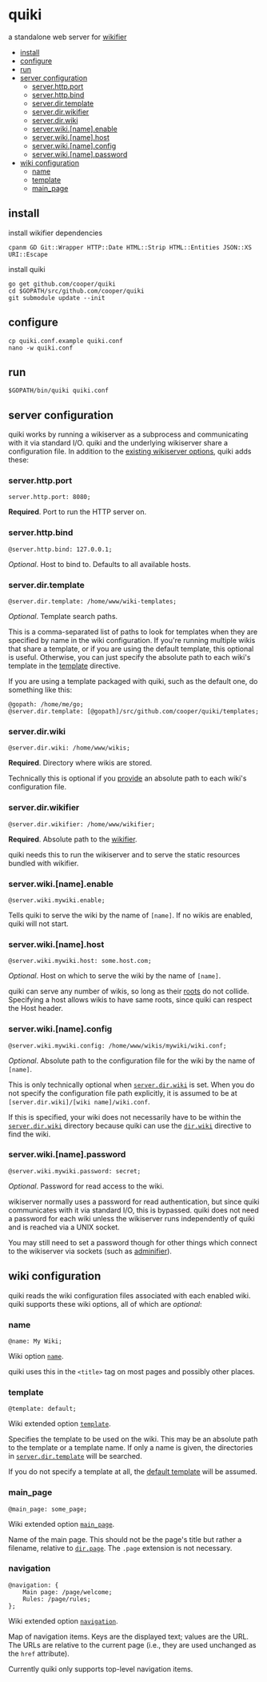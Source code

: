 # quiki

a standalone web server for [wikifier](https://github.com/cooper/wikifier)

* [install](#install)
* [configure](#configure)
* [run](#run)
* [server configuration](#server-configuration)
  * [server\.http\.port](#serverhttpport)
  * [server\.http\.bind](#serverhttpbind)
  * [server\.dir\.template](#serverdirtemplate)
  * [server\.dir\.wikifier](#serverdirwikifier)
  * [server\.dir\.wiki](#serverdirwiki)
  * [server\.wiki\.[name]\.enable](#serverwikinameenable)
  * [server\.wiki\.[name]\.host](#serverwikinamehost)
  * [server\.wiki\.[name]\.config](#serverwikinameconfig)
  * [server\.wiki\.[name]\.password](#serverwikinamepassword)
* [wiki configuration](#wiki-configuration)
  * [name](#name)
  * [template](#template)
  * [main\_page](#main_page)

## install

install wikifier dependencies
```
cpanm GD Git::Wrapper HTTP::Date HTML::Strip HTML::Entities JSON::XS URI::Escape
```

install quiki
```
go get github.com/cooper/quiki
cd $GOPATH/src/github.com/cooper/quiki
git submodule update --init
```

## configure

```
cp quiki.conf.example quiki.conf
nano -w quiki.conf
```

## run

```
$GOPATH/bin/quiki quiki.conf
```

## server configuration

quiki works by running a wikiserver as a subprocess and communicating with it
via standard I/O. quiki and the underlying wikiserver share a configuration
file. In addition to the
[existing wikiserver options](https://github.com/cooper/wikifier/blob/master/doc/configuration.md#wikifierserver-options),
quiki adds these:

### server.http.port

```
server.http.port: 8080;
```

__Required__. Port to run the HTTP server on.

### server.http.bind

```
@server.http.bind: 127.0.0.1;
```

_Optional_. Host to bind to. Defaults to all available hosts.

### server.dir.template

```
@server.dir.template: /home/www/wiki-templates;
```

_Optional_. Template search paths.

This is a comma-separated list of paths to look for templates when they are
specified by name in the wiki configuration. If you're running multiple wikis
that share a template, or if you are using the default template, this optional
is useful. Otherwise, you can just specify the absolute path to each wiki's
template in the [template](#template) directive.

If you are using a template packaged with quiki, such as the default one,
do something like this:
```
@gopath: /home/me/go;
@server.dir.template: [@gopath]/src/github.com/cooper/quiki/templates;
```

### server.dir.wiki

```
@server.dir.wiki: /home/www/wikis;
```

__Required__. Directory where wikis are stored.

Technically this is optional if you [provide](#serverwikinameconfig) an absolute
path to each wiki's configuration file.

### server.dir.wikifier

```
@server.dir.wikifier: /home/www/wikifier;
```

__Required__. Absolute path to the [wikifier](https://github.com/cooper/wikifier).

quiki needs this to run the wikiserver and to serve the static resources bundled
with wikifier.

### server.wiki.[name].enable

```
@server.wiki.mywiki.enable;
```

Tells quiki to serve the wiki by the name of `[name]`. If no wikis are enabled,
quiki will not start.

### server.wiki.[name].host

```
@server.wiki.mywiki.host: some.host.com;
```

_Optional_. Host on which to serve the wiki by the name of `[name]`.

quiki can serve any number of wikis, so long as their
[roots](https://github.com/cooper/wikifier/blob/master/doc/configuration.md#root)
do not collide. Specifying a host allows wikis to have same roots, since quiki
can respect the Host header.

### server.wiki.[name].config

```
@server.wiki.mywiki.config: /home/www/wikis/mywiki/wiki.conf;
```

_Optional_. Absolute path to the configuration file for the wiki by the name of
`[name]`.

This is only technically optional when [`server.dir.wiki`](#serverdirwiki) is
set. When you do not specify the configuration file path explicitly, it is
assumed to be at `[server.dir.wiki]/[wiki name]/wiki.conf`.

If this is specified, your wiki does not necessarily have to be within the
[`server.dir.wiki`](#serverdirwiki) directory because quiki can use the
[`dir.wiki`](https://github.com/cooper/wikifier/blob/master/doc/configuration.md#root)
directive to find the wiki.

### server.wiki.[name].password

```
@server.wiki.mywiki.password: secret;
```

_Optional_. Password for read access to the wiki.

wikiserver normally uses a password for read authentication, but since quiki
communicates with it via standard I/O, this is bypassed. quiki does not need
a password for each wiki unless the wikiserver runs independently of quiki and
is reached via a UNIX socket.

You may still need to
set a password though for other things which connect to the wikiserver via
sockets (such as [adminifier](https://github.com/cooper/adminifier)).

## wiki configuration

quiki reads the wiki configuration files associated with each enabled wiki.
quiki supports these wiki options, all of which are _optional_:

### name

```
@name: My Wiki;
```

Wiki option
[`name`](https://github.com/cooper/wikifier/blob/master/doc/configuration.md#name).

quiki uses this in the `<title>` tag on most pages and possibly other places.

### template

```
@template: default;
```

Wiki extended option
[`template`](https://github.com/cooper/wikifier/blob/master/doc/configuration.md#template).

Specifies the template to be used on the wiki. This may be an absolute path to
the template or a template name. If only a name is given, the directories in
[`server.dir.template`](#serverdirtemplate) will be searched.

If you do not specify a template at all, the
[default template](templates/default) will be assumed.

### main_page

```
@main_page: some_page;
```

Wiki extended option
[`main_page`](https://github.com/cooper/wikifier/blob/master/doc/configuration.md#main_page).

Name of the main page. This should not be the page's title but rather a
filename, relative to [`dir.page`](https://github.com/cooper/wikifier/blob/master/doc/configuration.md#dir).
The `.page` extension is not necessary.

### navigation

```
@navigation: {
    Main page: /page/welcome;
    Rules: /page/rules;
};
```

Wiki extended option
[`navigation`](https://github.com/cooper/wikifier/blob/master/doc/configuration.md#navigation).

Map of navigation items. Keys are the displayed text; values are the URL. The
URLs are relative to the current page (i.e., they are used unchanged as the
`href` attribute).

Currently quiki only supports top-level navigation items.
